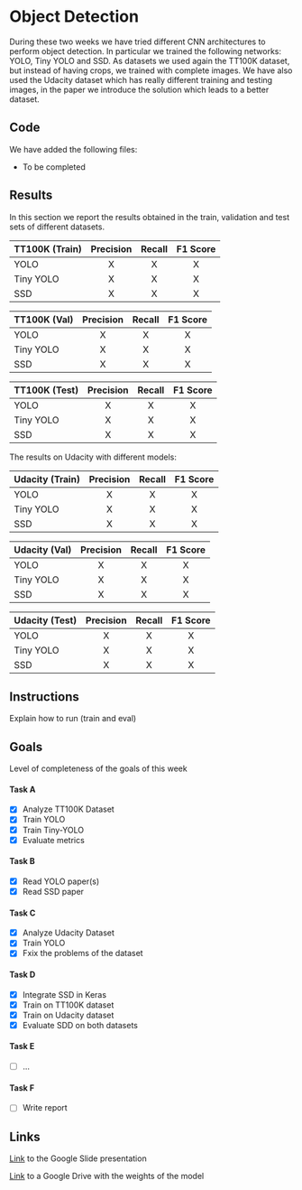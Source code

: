 # Object Detection
During these two weeks we have tried different CNN architectures to perform object detection. In particular we trained the following networks: YOLO, Tiny YOLO and SSD. As datasets we used again the TT100K dataset, but instead of having crops, we trained with complete images. We have also used the Udacity dataset which has really different training and testing images, in the paper we introduce the solution which leads to a better dataset.

## Code
We have added the following files:
* To be completed

## Results
In this section we report the results obtained in the train, validation and test sets of different datasets.

| TT100K (Train)    | Precision   | Recall  | F1 Score  |
| ----------------- |:------:| :-----:|:-----:|
| YOLO              | X      | X      | X     |
| Tiny YOLO         | X      | X      | X     |
| SSD               | X      | X      | X     |

| TT100K (Val)    | Precision   | Recall  | F1 Score  |
| ----------------- |:------:| :-----:|:-----:|
| YOLO              | X      | X      | X     |
| Tiny YOLO         | X      | X      | X     |
| SSD               | X      | X      | X     |

| TT100K (Test)    | Precision   | Recall  | F1 Score  |
| ----------------- |:------:| :-----:|:-----:|
| YOLO              | X      | X      | X     |
| Tiny YOLO         | X      | X      | X     |
| SSD               | X      | X      | X     |

The results on Udacity with different models:

| Udacity (Train)    | Precision   | Recall  | F1 Score  |
| ----------------- |:------:| :-----:|:-----:|
| YOLO              | X      | X      | X     |
| Tiny YOLO         | X      | X      | X     |
| SSD               | X      | X      | X     |

| Udacity (Val)    | Precision   | Recall  | F1 Score  |
| ----------------- |:------:| :-----:|:-----:|
| YOLO              | X      | X      | X     |
| Tiny YOLO         | X      | X      | X     |
| SSD               | X      | X      | X     |

| Udacity (Test)    | Precision   | Recall  | F1 Score  |
| ----------------- |:------:| :-----:|:-----:|
| YOLO              | X      | X      | X     |
| Tiny YOLO         | X      | X      | X     |
| SSD               | X      | X      | X     |

## Instructions
Explain how to run (train and eval)

## Goals
Level of completeness of the goals of this week
#### Task A
- [x] Analyze TT100K Dataset
- [x] Train YOLO
- [x] Train Tiny-YOLO
- [x] Evaluate metrics

#### Task B
- [x] Read YOLO paper(s)
- [x] Read SSD paper

#### Task C
- [x] Analyze Udacity Dataset
- [x] Train YOLO
- [x] Fxix the problems of the dataset

#### Task D
- [x] Integrate SSD in Keras
- [x] Train on TT100K dataset
- [x] Train on Udacity dataset
- [x] Evaluate SDD on both datasets

#### Task E
- [ ] ...

#### Task F
- [ ] Write report

## Links
[Link](https://docs.google.com/presentation/d/1V-ui0jbUjdvCARN4frC-gQrkKvEKChS92FLr5iQ614o/edit#slide=id.g1d0f8546dc_1_0) to the Google Slide presentation

[Link](https://drive.google.com/open?id=0B3RGXagP6D6sQUptXzhBd3U3Qzg) to a Google Drive with the weights of the model
